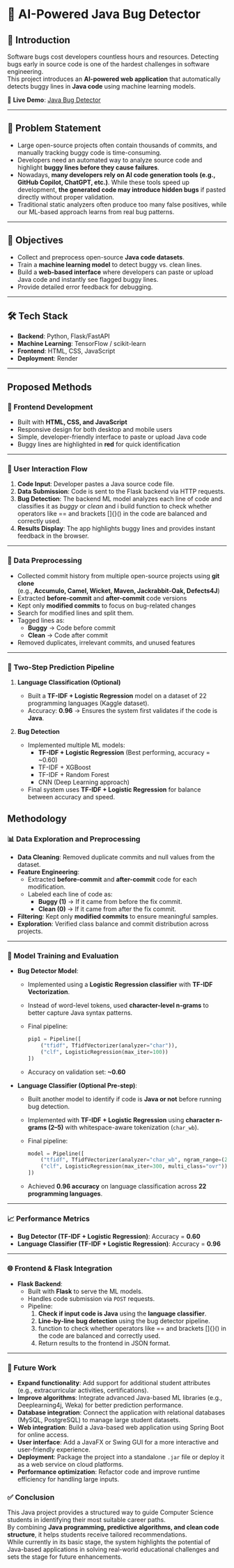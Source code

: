 # 🐞 AI-Powered Java Bug Detector

## 📌 Introduction
Software bugs cost developers countless hours and resources. Detecting bugs early in source code is one of the hardest challenges in software engineering.  
This project introduces an **AI-powered web application** that automatically detects buggy lines in **Java code** using machine learning models.

🔗 **Live Demo**: [Java Bug Detector](https://java-bugs-1.onrender.com/)

---
## 🚨 Problem Statement
- Large open-source projects often contain thousands of commits, and manually tracking buggy code is time-consuming.  
- Developers need an automated way to analyze source code and highlight **buggy lines before they cause failures**.
- Nowadays, **many developers rely on AI code generation tools (e.g., GitHub Copilot, ChatGPT, etc.)**. While these tools speed up development, **the generated code may
  introduce hidden bugs** if pasted directly without proper validation.    
- Traditional static analyzers often produce too many false positives, while our ML-based approach learns from real bug patterns.

---

## 🎯 Objectives
- Collect and preprocess open-source **Java code datasets**.  
- Train a **machine learning model** to detect buggy vs. clean lines.  
- Build a **web-based interface** where developers can paste or upload Java code and instantly see flagged buggy lines.
- Provide detailed error feedback for debugging.

---

## 🛠️ Tech Stack
- **Backend**: Python, Flask/FastAPI  
- **Machine Learning**: TensorFlow / scikit-learn  
- **Frontend**: HTML, CSS, JavaScript  
- **Deployment**: Render

---
## Proposed Methods  

### 🔹 Frontend Development
- Built with **HTML, CSS, and JavaScript**  
- Responsive design for both desktop and mobile users  
- Simple, developer-friendly interface to paste or upload Java code  
- Buggy lines are highlighted in **red** for quick identification  

---

### 🔹 User Interaction Flow
1. **Code Input**: Developer pastes a Java source code file.  
2. **Data Submission**: Code is sent to the Flask backend via HTTP requests.  
3. **Bug Detection**: The backend ML model analyzes each line of code and classifies it as *buggy* or *clean* and i build function to check whether operators like == and brackets []{}() in the code are balanced and correctly used.  
4. **Results Display**: The app highlights buggy lines and provides instant feedback in the browser.  

---

### 🔹 Data Preprocessing
- Collected commit history from multiple open-source projects using **git clone**  
  (e.g., **Accumulo, Camel, Wicket, Maven, Jackrabbit-Oak, Defects4J**)  
- Extracted **before-commit** and **after-commit** code versions  
- Kept only **modified commits** to focus on bug-related changes
- Search for modified lines and split them. 
- Tagged lines as:  
  - **Buggy** → Code before commit  
  - **Clean** → Code after commit  
- Removed duplicates, irrelevant commits, and unused features  

---

### 🔹 Two-Step Prediction Pipeline
1. **Language Classification (Optional)**  
   - Built a **TF-IDF + Logistic Regression** model on a dataset of 22 programming languages (Kaggle dataset).  
   - Accuracy: **0.96** → Ensures the system first validates if the code is **Java**.  

2. **Bug Detection**  
   - Implemented multiple ML models:  
     - **TF-IDF + Logistic Regression** (Best performing, accuracy = ~0.60)  
     - TF-IDF + XGBoost  
     - TF-IDF + Random Forest  
     - CNN (Deep Learning approach)  
   - Final system uses **TF-IDF + Logistic Regression** for balance between accuracy and speed.
## Methodology  

### 📊 Data Exploration and Preprocessing  
- **Data Cleaning**: Removed duplicate commits and null values from the dataset.  
- **Feature Engineering**:  
  - Extracted **before-commit** and **after-commit** code for each modification.  
  - Labeled each line of code as:  
    - **Buggy (1)** → If it came from before the fix commit.  
    - **Clean (0)** → If it came from after the fix commit.  
- **Filtering**: Kept only **modified commits** to ensure meaningful samples.  
- **Exploration**: Verified class balance and commit distribution across projects.  

---

### 🤖 Model Training and Evaluation  

- **Bug Detector Model**:  
  - Implemented using a **Logistic Regression classifier** with **TF-IDF Vectorization**.  
  - Instead of word-level tokens, used **character-level n-grams** to better capture Java syntax patterns.  
  - Final pipeline:  

    ```python
    pip1 = Pipeline([
        ("tfidf", TfidfVectorizer(analyzer="char")),
        ("clf", LogisticRegression(max_iter=100))
    ])
    ```  

  - Accuracy on validation set: **~0.60**  

- **Language Classifier (Optional Pre-step)**:  
  - Built another model to identify if code is **Java or not** before running bug detection.  
  - Implemented with **TF-IDF + Logistic Regression** using **character n-grams (2–5)** with whitespace-aware tokenization (`char_wb`).  
  - Final pipeline:  

    ```python
    model = Pipeline([
        ("tfidf", TfidfVectorizer(analyzer="char_wb", ngram_range=(2,5))),
        ("clf", LogisticRegression(max_iter=300, multi_class="ovr"))
    ])
    ```  

  - Achieved **0.96 accuracy** on language classification across **22 programming languages**.  

---

### 📈 Performance Metrics  
- **Bug Detector (TF-IDF + Logistic Regression)**: Accuracy = **0.60**  
- **Language Classifier (TF-IDF + Logistic Regression)**: Accuracy = **0.96**  

---

### 🌐 Frontend & Flask Integration  

- **Flask Backend**:  
  - Built with **Flask** to serve the ML models.  
  - Handles code submission via `POST` requests.  
  - Pipeline:  
    1. **Check if input code is Java** using the **language classifier**.  
    2. **Line-by-line bug detection** using the bug detector pipeline.
    3. function to check whether operators like == and brackets []{}() in the code are balanced and correctly used.  
    4. Return results to the frontend in JSON format.

---
### 🔮 Future Work  
- **Expand functionality**: Add support for additional student attributes (e.g., extracurricular activities, certifications).  
- **Improve algorithms**: Integrate advanced Java-based ML libraries (e.g., Deeplearning4j, Weka) for better prediction performance.  
- **Database integration**: Connect the application with relational databases (MySQL, PostgreSQL) to manage large student datasets.  
- **Web integration**: Build a Java-based web application using Spring Boot for online access.  
- **User interface**: Add a JavaFX or Swing GUI for a more interactive and user-friendly experience.  
- **Deployment**: Package the project into a standalone `.jar` file or deploy it as a web service on cloud platforms.  
- **Performance optimization**: Refactor code and improve runtime efficiency for handling large inputs.  

### ✅ Conclusion  
This Java project provides a structured way to guide Computer Science students in identifying their most suitable career paths.  
By combining **Java programming, predictive algorithms, and clean code structure**, it helps students receive tailored recommendations.  
While currently in its basic stage, the system highlights the potential of Java-based applications in solving real-world educational challenges and sets the stage for future enhancements.  
     


 



 
 
